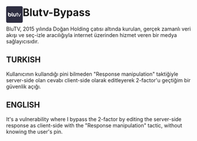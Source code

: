 # <img src="blutv.png" width="45" align="left"> Blutv-Bypass
BluTV, 2015 yılında Doğan Holding çatısı altında kurulan, gerçek zamanlı veri akışı ve seç-izle aracılığıyla internet üzerinden hizmet veren bir medya sağlayıcısıdır.

## TURKISH
Kullanıcının kullandığı pini bilmeden "Response manipulation" taktiğiyle server-side olan cevabı client-side olarak editleyerek 2-factor'u geçtiğim bir güvenlik açığı.

## ENGLISH
It's a vulnerability where I bypass the 2-factor by editing the server-side response as client-side with the "Response manipulation" tactic, without knowing the user's pin.


